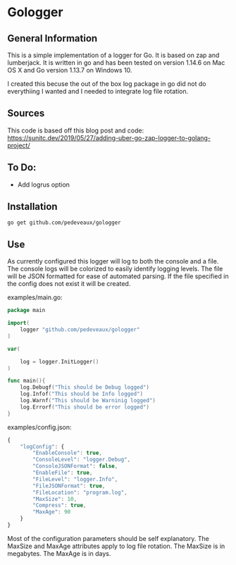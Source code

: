 # Gologger

## General Information
This is a simple implementation of a logger for Go. It is based on zap and lumberjack. It is written in go and has been tested on version 1.14.6 on Mac OS X and Go version 1.13.7 on Windows 10.

I created this becuse the out of the box log package in go did not do everythiing I wanted and I needed to integrate log file rotation.

## Sources
This code is based off this blog post and code: https://sunitc.dev/2019/05/27/adding-uber-go-zap-logger-to-golang-project/

## To Do:
- Add logrus option

## Installation
`go get github.com/pedeveaux/gologger`

## Use
As currently configured this logger will log to both the console and a file. The console logs will be colorized to easily identify logging levels. The file will be JSON formatted for ease of automated parsing. If the file specified in the config does not exist it will be created. 

examples/main.go:
```go
package main

import(
	logger "github.com/pedeveaux/gologger"
)

var(

	log = logger.InitLogger()
)

func main(){
	log.Debugf("This should be Debug logged")
	log.Infof("This should be Info logged")
	log.Warnf("This should be Warninig logged")
	log.Errorf("This should be error logged")
}
```
examples/config.json:
```js
{
    "logConfig": {
        "EnableConsole": true,
        "ConsoleLevel": "logger.Debug",
        "ConsoleJSONFormat": false,
        "EnableFile": true,
        "FileLevel": "logger.Info",
        "FileJSONFormat": true,
        "FileLocation": "program.log",
        "MaxSize": 10,
        "Compress": true,
        "MaxAge": 90
    }
}
```
Most of the configuration parameters should be self explanatory. The MaxSize and MaxAge attributes apply to log file rotation. The MaxSize is in megabytes. The MaxAge is in days.